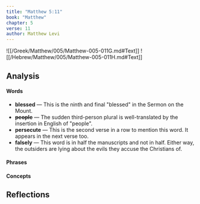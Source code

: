 ```yaml
---
title: "Matthew 5:11"
book: "Matthew"
chapter: 5
verse: 11
author: Matthew Levi
---
```

![[/Greek/Matthew/005/Matthew-005-011G.md#Text]]
![[/Hebrew/Matthew/005/Matthew-005-011H.md#Text]]

## Analysis

#### Words
- **blessed** — This is the ninth and final "blessed" in the Sermon on the Mount.
- **<s>people</s>** — The sudden third-person plural is well-translated by the insertion in English of "people".
- **persecute** — This is the second verse in a row to mention this word.  It appears in the next verse too.
- **falsely** — This word is in half the manuscripts and not in half.  Either way, the outsiders are lying about the evils they accuse the Christians of.

#### Phrases

#### Concepts

## Reflections

